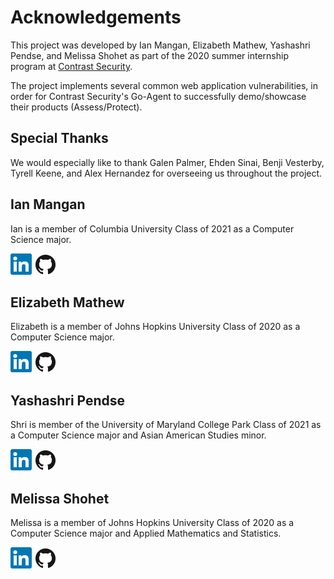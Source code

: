 # Acknowledgements
This project was developed by Ian Mangan, Elizabeth Mathew, Yashashri Pendse, and Melissa Shohet 
as part of the 2020 summer internship program at [Contrast Security](https://www.contrastsecurity.com).

The project implements several common web application vulnerabilities, in
order for Contrast Security's Go-Agent to successfully demo/showcase 
their products (Assess/Protect).

## Special Thanks
We would especially like to thank Galen Palmer, Ehden Sinai, Benji Vesterby, Tyrell Keene, and Alex Hernandez for overseeing us throughout
the project. 


## Ian Mangan
Ian is a member of Columbia University Class of 2021 as a Computer Science major. 

[![Ian Mangan LinkedIn](ln.png)](https://www.linkedin.com/in/<user>)
[![Ian Mangan Github](GitHub-Mark-32px.png)](https://github.com/<user>)

## Elizabeth Mathew
Elizabeth is a member of Johns Hopkins University Class of 2020 as a Computer Science major.

[![Elizabeth Mathew LinkedIn](ln.png)](https://www.linkedin.com/in/<user>)
[![Elizabeth Mathew Github](GitHub-Mark-32px.png)](https://github.com/<user>)

## Yashashri Pendse
Shri is member of the University of Maryland College Park Class of 2021 as a Computer Science major and Asian American Studies minor.

[![Yashashri Pendse LinkedIn](ln.png)](https://www.linkedin.com/in/<user>)
[![Yashashri Pendse Github](GitHub-Mark-32px.png)](https://github.com/<user>)

## Melissa Shohet
Melissa is a member of Johns Hopkins University Class of 2020 as a Computer Science major 
and Applied Mathematics and Statistics. 

[![Melissa Shohet LinkedIn](ln.png)](https://www.linkedin.com/in/ziyang-wang-170aa0143/)
[![Melissa Shohet Github](GitHub-Mark-32px.png)](https://github.com/ziyangw)